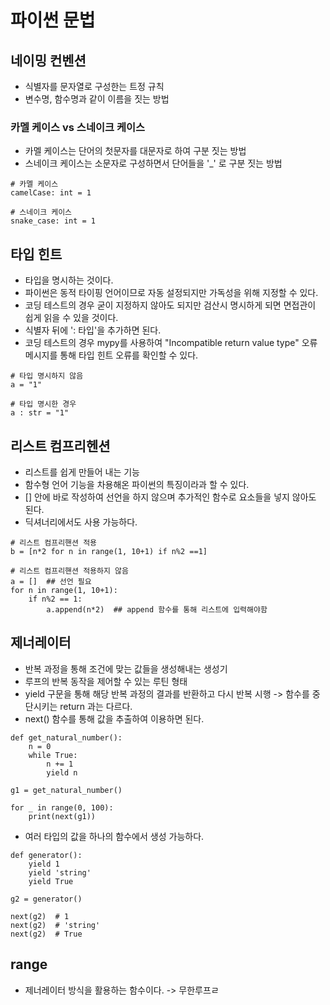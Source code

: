 # 파이썬 문법

## 네이밍 컨벤션

* 식별자를 문자열로 구성한는 트정 규칙
* 변수명, 함수명과 같이 이름을 짓는 방법

### 카멜 케이스 vs 스네이크 케이스

* 카멜 케이스는 단어의 첫문자를 대문자로 하여 구분 짓는 방법
* 스네이크 케이스는 소문자로 구성하면서 단어들을 '_' 로 구분 짓는 방법

~~~
# 카멜 케이스
camelCase: int = 1

# 스네이크 케이스
snake_case: int = 1
~~~

## 타입 힌트

* 타입을 명시하는 것이다.
* 파이썬은 동적 타이핑 언어이므로 자동 설정되지만 가독성을 위해 지정할 수 있다.
* 코딩 테스트의 경우 굳이 지정하지 않아도 되지만 검산시 명시하게 되면 면접관이 쉽게 읽을 수 있을 것이다.
* 식별자 뒤에 ': 타입'을 추가하면 된다.
* 코딩 테스트의 경우 mypy를 사용하여 "Incompatible return value type" 오류 메시지를 통해 타입 힌트 오류를 확인할 수 있다.

~~~
# 타입 명시하지 않음
a = "1"

# 타입 명시한 경우
a : str = "1"
~~~

## 리스트 컴프리헨션

* 리스트를 쉽게 만들어 내는 기능
* 함수형 언어 기능을 차용해온 파이썬의 특징이라과 할 수 있다.
* [] 안에 바로 작성하여 선언을 하지 않으며 추가적인 함수로 요소들을 넣지 않아도 된다.
* 딕셔너리에서도 사용 가능하다.

~~~
# 리스트 컴프리핸션 적용
b = [n*2 for n in range(1, 10+1) if n%2 ==1]

# 리스트 컴프리핸션 적용하지 않음
a = []  ## 선언 필요
for n in range(1, 10+1):
    if n%2 == 1:  
        a.append(n*2)  ## append 함수를 통해 리스트에 입력해야함
~~~

## 제너레이터

* 반복 과정을 통해 조건에 맞는 값들을 생성해내는 생성기
* 루프의 반복 동작을 제어할 수 있는 루틴 형태
* yield 구문을 통해 해당 반복 과정의 결과를 반환하고 다시 반복 시행 -> 함수를 중단시키는 return 과는 다르다.
* next() 함수를 통해 값을 추출하여 이용하면 된다.

~~~
def get_natural_number():
    n = 0
    while True:
        n += 1
        yield n

g1 = get_natural_number()

for _ in range(0, 100):
    print(next(g1))
~~~

* 여러 타입의 값을 하나의 함수에서 생성 가능하다.

~~~
def generator():
    yield 1
    yield 'string'
    yield True

g2 = generator()

next(g2)  # 1
next(g2)  # 'string'
next(g2)  # True
~~~

## range

* 제너레이터 방식을 활용하는 함수이다. -> 무한루프ㄹ




